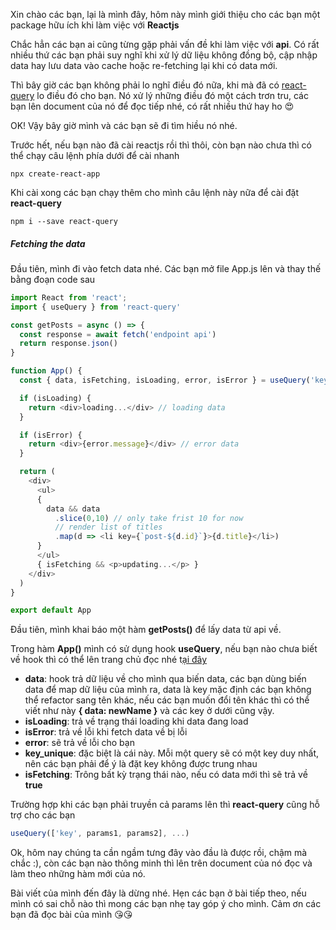 Xin chào các bạn, lại là mình đây, hôm này mình giới thiệu cho các bạn một package hữu ích khi làm việc với **Reactjs**

Chắc hẳn các bạn ai cũng từng gặp phải vấn đề khi làm việc với **api**. Có rất nhiều thứ các bạn phải suy nghĩ khi xử lý dữ liệu không đồng bộ, cập nhập data hay lưu data vào cache hoặc re-fetching lại khi có data mới.

Thì bây giờ các bạn không phải lo nghĩ điều đó nữa, khi mà đã có [react-query](https://react-query.tanstack.com/overview) lo điều đó cho bạn. Nó xử lý những điều đó một cách trơn tru, các bạn lên document của nó để đọc tiếp nhé, có rất nhiều thứ hay ho :heart_eyes:

OK! Vậy bây giờ mình và các bạn sẽ đi tìm hiều nó nhé.

Trước hết, nếu bạn nào đã cài reactjs rồi thì thôi, còn bạn nào chưa thì có thể chạy câu lệnh phía dưới để cài nhanh
```
npx create-react-app
```

Khi cài xong các bạn chạy thêm cho mình câu lệnh này nữa để cài đặt **react-query**
```
npm i --save react-query
```

##### Fetching the data
Đầu tiên, mình đi vào fetch data nhé. Các bạn mở file App.js lên và thay thế bằng đoạn code sau
```javascript
import React from 'react';
import { useQuery } from 'react-query'

const getPosts = async () => {
  const response = await fetch('endpoint api')
  return response.json()
}

function App() {
  const { data, isFetching, isLoading, error, isError } = useQuery('key_unique', getPosts)

  if (isLoading) {
    return <div>loading...</div> // loading data
  }

  if (isError) {
    return <div>{error.message}</div> // error data
  }

  return (
    <div>
      <ul>
      {
        data && data
          .slice(0,10) // only take frist 10 for now
          // render list of titles
          .map(d => <li key={`post-${d.id}`}>{d.title}</li>)
      }
      </ul> 
      { isFetching && <p>updating...</p> }
    </div>
  )
}

export default App
```

Đầu tiên, mình khai báo một hàm **getPosts()**  để lấy data từ api về.

Trong hàm **App()** mình có sử dụng hook **useQuery**, nếu bạn nào chưa biết về hook thì có thể lên trang chủ đọc nhé t[ại đây](https://reactjs.org/docs/hooks-intro.html)

- **data**: hook trả dữ liệu về cho mình qua biến data, các bạn dùng biến data để map dữ liệu của mình ra, data là key mặc định các bạn không thể refactor sang tên khác, nếu các bạn muốn đổi tên khác thì có thể viết như này **{ data: newName }** và các key ở dưới cũng vậy.
- **isLoading**: trả về trạng thái loading khi data đang load
- **isError**: trả về lỗi khi fetch data về bị lỗi
- **error**: sẽ trả về lỗi cho bạn
- **key_unique**: đặc biệt là cái này. Mỗi một query sẽ có một key duy nhất, nên các bạn phải để ý là đặt key không được trung nhau
- **isFetching**: Trông bất kỳ trạng thái nào, nếu có data mới thì sẽ trả về **true**

Trường hợp khi các bạn phải truyền cả params lên thì **react-query** cũng hỗ trợ cho các bạn
```javascript
useQuery(['key', params1, params2], ...)
```

Ok, hôm nay chúng ta cần ngầm tưng đây vào đầu là được rồi, chậm mà chắc :), còn các bạn nào thông minh thì lên trên document của nó đọc và làm theo những hàm mới của nó.

Bài viết của mình đến đây là dừng nhé. Hẹn các bạn ở bài tiếp theo, nếu mình có sai chỗ nào thì mong các bạn nhẹ tay góp ý cho mình. Cảm ơn các bạn đã đọc bài của mình :kissing_heart::kissing_heart: